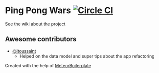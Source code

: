 # Ping Pong Wars [![Circle CI](https://circleci.com/gh/dexterneo/ping_pong_wars/tree/master.svg?style=svg)](https://circleci.com/gh/dexterneo/ping_pong_wars/tree/master)

[See the wiki about the project](https://github.com/dexterneo/ping_pong_wars/wiki)

## Awesome contributors

* [@ltoussaint](https://github.com/ltoussaint)
  * Helped on the data model and super tips about the app refactoring


Created with the help of [MeteorBoilerplate](https://github.com/dexterneo/meteorBoilerplate)

